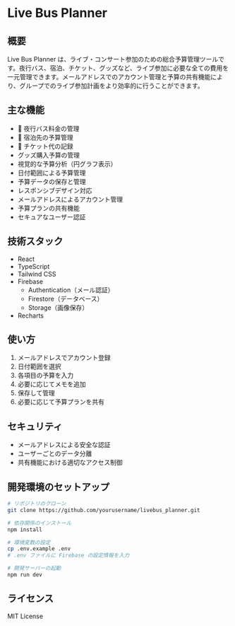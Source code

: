 # Live Bus Planner

## 概要
Live Bus Planner は、ライブ・コンサート参加のための総合予算管理ツールです。夜行バス、宿泊、チケット、グッズなど、ライブ参加に必要な全ての費用を一元管理できます。メールアドレスでのアカウント管理と予算の共有機能により、グループでのライブ参加計画をより効率的に行うことができます。

## 主な機能
- 🚌 夜行バス料金の管理
- 🏨 宿泊先の予算管理
- 🎫 チケット代の記録
- グッズ購入予算の管理
- 視覚的な予算分析（円グラフ表示）
- 日付範囲による予算管理
- 予算データの保存と管理
- レスポンシブデザイン対応
- メールアドレスによるアカウント管理
- 予算プランの共有機能
- セキュアなユーザー認証

## 技術スタック
- React
- TypeScript
- Tailwind CSS
- Firebase
  - Authentication（メール認証）
  - Firestore（データベース）
  - Storage（画像保存）
- Recharts

## 使い方
1. メールアドレスでアカウント登録
2. 日付範囲を選択
3. 各項目の予算を入力
4. 必要に応じてメモを追加
5. 保存して管理
6. 必要に応じて予算プランを共有

## セキュリティ
- メールアドレスによる安全な認証
- ユーザーごとのデータ分離
- 共有機能における適切なアクセス制御

## 開発環境のセットアップ
```bash
# リポジトリのクローン
git clone https://github.com/yourusername/livebus_planner.git

# 依存関係のインストール
npm install

# 環境変数の設定
cp .env.example .env
# .env ファイルに Firebase の設定情報を入力

# 開発サーバーの起動
npm run dev
```

## ライセンス
MIT License
